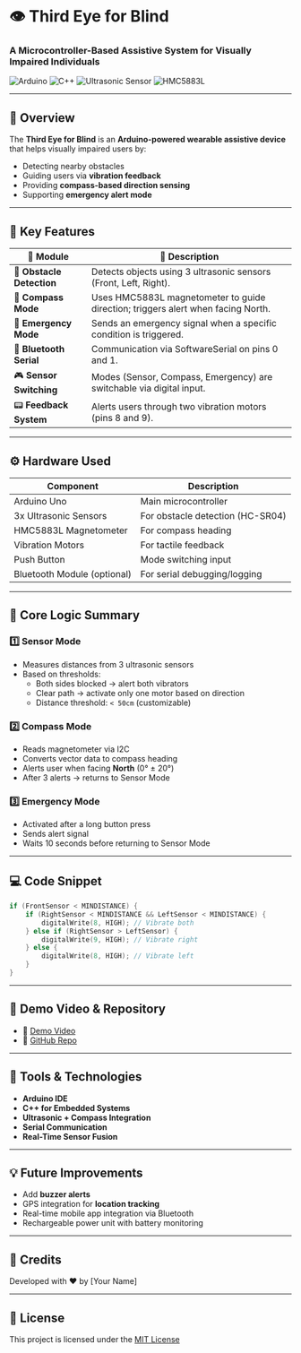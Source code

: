 # 👁️ Third Eye for Blind
### A Microcontroller-Based Assistive System for Visually Impaired Individuals

![Arduino](https://img.shields.io/badge/Arduino-Uno-blue?logo=arduino)
![C++](https://img.shields.io/badge/C%2B%2B-Embedded-brightgreen?logo=c%2B%2B)
![Ultrasonic Sensor](https://img.shields.io/badge/Sensors-Ultrasonic-yellow?style=flat-square)
![HMC5883L](https://img.shields.io/badge/Magnetometer-HMC5883L-purple)

---

## 📌 Overview

The **Third Eye for Blind** is an **Arduino-powered wearable assistive device** that helps visually impaired users by:

- Detecting nearby obstacles
- Guiding users via **vibration feedback**
- Providing **compass-based direction sensing**
- Supporting **emergency alert mode**

---

## 🔧 Key Features

| 🧠 Module        | 🚀 Description                                                                 |
|------------------|--------------------------------------------------------------------------------|
| 🛑 **Obstacle Detection** | Detects objects using 3 ultrasonic sensors (Front, Left, Right).               |
| 🧭 **Compass Mode**       | Uses HMC5883L magnetometer to guide direction; triggers alert when facing North. |
| 🚨 **Emergency Mode**     | Sends an emergency signal when a specific condition is triggered.               |
| 📡 **Bluetooth Serial**   | Communication via SoftwareSerial on pins 0 and 1.                              |
| 🎮 **Sensor Switching**   | Modes (Sensor, Compass, Emergency) are switchable via digital input.           |
| 📟 **Feedback System**    | Alerts users through two vibration motors (pins 8 and 9).                      |

---

## ⚙️ Hardware Used

| Component               | Description                                   |
|------------------------|-----------------------------------------------|
| Arduino Uno            | Main microcontroller                          |
| 3x Ultrasonic Sensors  | For obstacle detection (HC-SR04)              |
| HMC5883L Magnetometer  | For compass heading                           |
| Vibration Motors       | For tactile feedback                          |
| Push Button            | Mode switching input                          |
| Bluetooth Module (optional) | For serial debugging/logging             |

---

## 🧠 Core Logic Summary

### 1️⃣ Sensor Mode
- Measures distances from 3 ultrasonic sensors
- Based on thresholds:
  - Both sides blocked → alert both vibrators
  - Clear path → activate only one motor based on direction
  - Distance threshold: `< 50cm` (customizable)

### 2️⃣ Compass Mode
- Reads magnetometer via I2C
- Converts vector data to compass heading
- Alerts user when facing **North** (0° ± 20°)
- After 3 alerts → returns to Sensor Mode

### 3️⃣ Emergency Mode
- Activated after a long button press
- Sends alert signal
- Waits 10 seconds before returning to Sensor Mode

---

## 💻 Code Snippet

```cpp
if (FrontSensor < MINDISTANCE) {
    if (RightSensor < MINDISTANCE && LeftSensor < MINDISTANCE) {
        digitalWrite(8, HIGH); // Vibrate both
    } else if (RightSensor > LeftSensor) {
        digitalWrite(9, HIGH); // Vibrate right
    } else {
        digitalWrite(8, HIGH); // Vibrate left
    }
}
```

---

## 🎥 Demo Video & Repository

- 🔗 [Demo Video](https://youtu.be/RtrROTO9bsk?si=J1tAzmDtqypnOe6Z)
- 🧾 [GitHub Repo](https://github.com/your-username/ThirdEyeForBlind)

---

## 🧰 Tools & Technologies

- **Arduino IDE**
- **C++ for Embedded Systems**
- **Ultrasonic + Compass Integration**
- **Serial Communication**
- **Real-Time Sensor Fusion**

---

## 💡 Future Improvements

- Add **buzzer alerts**
- GPS integration for **location tracking**
- Real-time mobile app integration via Bluetooth
- Rechargeable power unit with battery monitoring

---

## 🤝 Credits

Developed with ❤️ by [Your Name]

---

## 📄 License

This project is licensed under the [MIT License](LICENSE)
